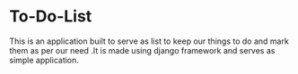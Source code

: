 # To-Do-List
This is an application built to serve as list to keep our things to do and mark them as per our need .It is made using django framework and serves as simple application.

